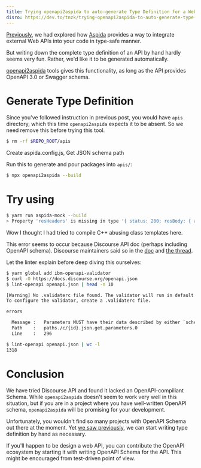 ```yaml
---
title: Trying openapi2aspida to auto-generate Type Definition for a Web API 
disro: https://dev.to/tnzk/trying-openapi2aspida-to-auto-generate-type-definition-for-a-web-api-2mpj/
---
```


[Previously](https://dev.to/tnzk/making-web-apis-type-safe-with-aspida-fkf), we had explored how [Aspida](https://github.com/aspidajs/aspida) provides a way to integrate external Web APIs into your code in type-safe manner.

But writing down the complete type definition of an API by hand hardly seems very fun. Rather, we'd like it to be generated automatically.

[openapi2aspida](https://github.com/aspidajs/openapi2aspida) tools gives this functionality, as long as the API provides OpenAPI 3.0 or Swagger schema.

# Generate Type Definition

Since you've followed instruction in previous post, you would have `apis` directory, which this time `openapi2aspida` expects it to be absent. So we need remove this before trying this tool.

```bash
$ rm -rf $REPO_ROOT/apis
```

Create aspida.config.js, Get JSON schema path

Run this to generate and pour packages into `apis/`:

```bash
$ npx openapi2aspida --build
```

# Try using

```bash
$ yarn run aspida-mock --build
> Property 'resHeaders' is missing in type '{ status: 200; resBody: { about: { description: string; title: string; locale: string; version: string; https: true; moderators: { id: number; username: string; avatar_template: string; name: string; title: string; }[]; admins: { ...; }[]; }; }; }' but required in type 'BaseResponse<{ about?: { description?: string; title?: string; locale?: string; version?: string; https?: boolean; moderators?: { id?: number; username?: string; avatar_template?: string; name?: string; title?: string; }[]; admins?: { ...; }[]; }; }, unknown, 200>'
```

Wow I thought I had tried to compile C++ abusing class templates here.

This error seems to occur because Discourse API doc (perhaps including OpenAPI schema). Discourse maintainers said so in the [doc](https://docs.discourse.org/) and [the thread](https://meta.discourse.org/t/discourse-api-documentation/22706/257).

Let the linter explain before deep diving this ourselves:

```bash
$ yarn global add ibm-openapi-validator
$ curl -O https://docs.discourse.org/openapi.json
$ lint-openapi openapi.json | head -n 10

[Warning] No .validaterc file found. The validator will run in default mode.
To configure the validator, create a .validaterc file.

errors

  Message :   Parameters MUST have their data described by either `schema` or `content`.
  Path    :   paths./c/{id}.json.get.parameters.0
  Line    :   296

$ lint-openapi openapi.json | wc -l
1318
```

# Conclusion

We have tried Discourse API and found it lacked an OpenAPI-compiliant Schema. While `openapi2aspida` doesn't seem to work very well in this situation, but if you are in a project where you have well-written OpenAPI schema, `openapi2aspida` will be promising for your development.

Unfortunately, you wouldn't find so many projects with OpenAPI Schema out there at the moment. Yet [we saw previously](https://dev.to/tnzk/making-web-apis-type-safe-with-aspida-fkf), we can start writing type definition by hand as necessary.

If you'll happen to be design a web API, you can contribute the OpenAPI ecosystem by starting it with writing OpenAPI Schema for the API. This might be encouraged from test-driven point of view.